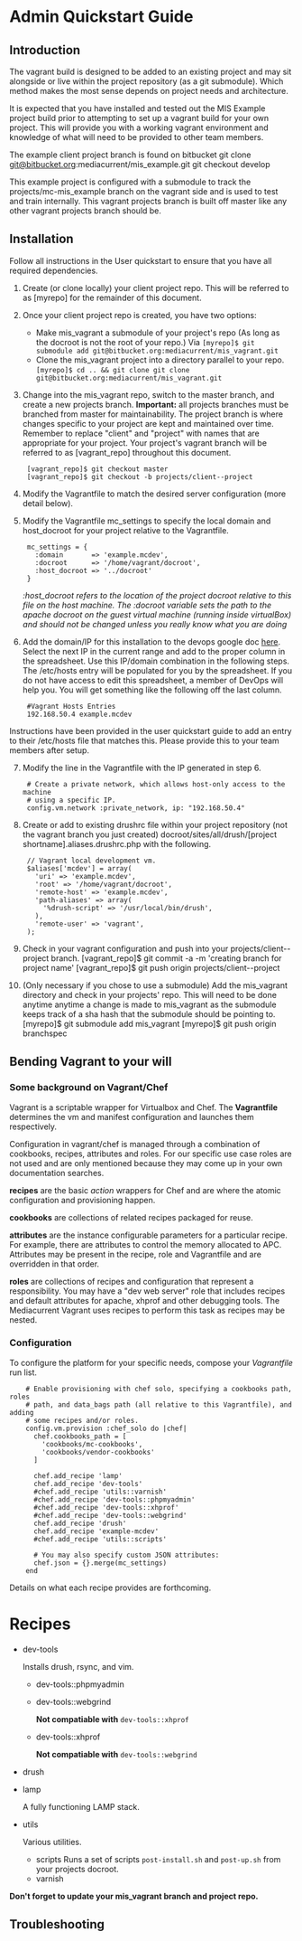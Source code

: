 # Admin Quickstart Guide

## Introduction

The vagrant build is designed to be added to an existing project and may sit
alongside or live within the project repository (as a git submodule). Which
method makes the most sense depends on project needs and architecture.

It is expected that you have installed and tested out the MIS Example project
build prior to attempting to set up a vagrant build for your own project. This
will provide you with a working vagrant environment and knowledge of what will
need to be provided to other team members.
    
The example client project branch is found on bitbucket
        git clone git@bitbucket.org:mediacurrent/mis_example.git
        git checkout develop

This example project is configured with a submodule to track the
projects/mc-mis_example branch on the vagrant side and is used to test and train
internally. This vagrant projects branch is built off master like any other
vagrant projects branch should be.

## Installation

Follow all instructions in the User quickstart to ensure that you have all
required dependencies.

1. Create (or clone locally) your client project repo. This will be referred to
as [myrepo] for the remainder of this document.

2. Once your client project repo is created, you have two options:
    * Make mis_vagrant a submodule of your project's repo (As long as the
      docroot is not the root of your repo.) Via
      ```[myrepo]$ git submodule add git@bitbucket.org:mediacurrent/mis_vagrant.git```
    * Clone the mis_vagrant project into a directory parallel to your repo.
      ```[myrepo]$ cd .. && git clone git clone git@bitbucket.org:mediacurrent/mis_vagrant.git```

3. Change into the mis_vagrant repo, switch to the master branch, and
create a new projects branch. **Important:** all projects branches must be
branched from master for maintainability. The project branch is where changes
specific to your project are kept and maintained over time. Remember to replace
"client" and "project" with names that are appropriate for your project. Your
project's vagrant branch will be referred to as [vagrant_repo] throughout this
document.

        [vagrant_repo]$ git checkout master
        [vagrant_repo]$ git checkout -b projects/client--project

4. Modify the Vagrantfile to match the desired server configuration
(more detail below).

5. Modify the Vagrantfile mc_settings to specify the local domain and
host_docroot for your project relative to the Vagrantfile.

        mc_settings = {
          :domain       => 'example.mcdev',
          :docroot      => '/home/vagrant/docroot',
          :host_docroot => '../docroot'
        }

    *:host_docroot refers to the location of the project docroot relative to
    this file on the host machine. The :docroot variable sets the path to the
    apache docroot on the guest virtual machine (running inside virtualBox)
    and should not be changed unless you really know what you are doing*

6. Add the domain/IP for this installation to the devops google doc
[here](https://docs.google.com/a/mediacurrent.com/spreadsheet/ccc?key=0AuLhQk3Txl-JdFNGOGNEV0twcUlwR09tWkU1NVNMZnc&usp=sharing).
Select the next IP in the current range and add to the proper column in the
spreadsheet. Use this IP/domain combination in the following steps.
The /etc/hosts entry will be populated for you by the spreadsheet. If you do
not have access to edit this spreadsheet, a member of DevOps will help you.
You will get something like the following off the last column.

        #Vagrant Hosts Entries
        192.168.50.4 example.mcdev

Instructions have been provided in the user quickstart guide to add an entry
to their /etc/hosts file that matches this. Please provide this to your team
members after setup.

7. Modify the line in the Vagrantfile with the IP generated in step 6.

        # Create a private network, which allows host-only access to the machine
        # using a specific IP.
        config.vm.network :private_network, ip: "192.168.50.4"

8. Create or add to existing drushrc file within your project repository
(not the vagrant branch you just created)
docroot/sites/all/drush/[project shortname].aliases.drushrc.php with the
following.

        // Vagrant local development vm.
        $aliases['mcdev'] = array(
          'uri' => 'example.mcdev',
          'root' => '/home/vagrant/docroot',
          'remote-host' => 'example.mcdev',
          'path-aliases' => array(
            '%drush-script' => '/usr/local/bin/drush',
          ),
          'remote-user' => 'vagrant',
        );

9. Check in your vagrant configuration and push into your projects/client--project
branch.
        [vagrant_repo]$ git commit -a -m 'creating branch for project name'
        [vagrant_repo]$ git push origin projects/client--project

10. (Only necessary if you chose to use a submodule) Add the mis_vagrant
    directory and check in your projects' repo. This will need to be done anytime
    anytime a change is made to mis_vagrant as the submodule keeps track of a
    sha hash that the submodule should be pointing to.
        [myrepo]$ git submodule add mis_vagrant
        [myrepo]$ git push origin branchspec
        

## Bending Vagrant to your will

### Some background on Vagrant/Chef

Vagrant is a scriptable wrapper for Virtualbox and Chef. The **Vagrantfile**
determines the vm and manifest configuration and launches them respectively.

Configuration in vagrant/chef is managed through a combination of cookbooks,
recipes, attributes and roles. For our specific use case roles are not used
and are only mentioned because they may come up in your own documentation
searches.

**recipes**  are the basic *action* wrappers for Chef and are where the atomic
configuration and provisioning happen.

**cookbooks** are collections of related recipes packaged for reuse.

**attributes** are the instance configurable parameters for a particular
recipe. For example, there are attributes to control the memory allocated to
APC. Attributes may be present in the recipe, role and Vagrantfile and are
overridden in that order.

**roles** are collections of recipes and configuration that represent a
responsibility. You may have a "dev web server" role that includes recipes
and default attributes for apache, xhprof and other debugging tools. The
Mediacurrent Vagrant uses recipes to perform this task as recipes may be nested.

### Configuration

To configure the platform for your specific needs, compose your *Vagrantfile*
run list.


        # Enable provisioning with chef solo, specifying a cookbooks path, roles
        # path, and data_bags path (all relative to this Vagrantfile), and adding
        # some recipes and/or roles.
        config.vm.provision :chef_solo do |chef|
          chef.cookbooks_path = [
            'cookbooks/mc-cookbooks',
            'cookbooks/vendor-cookbooks'
          ]

          chef.add_recipe 'lamp'
          chef.add_recipe 'dev-tools'
          #chef.add_recipe 'utils::varnish'
          #chef.add_recipe 'dev-tools::phpmyadmin'
          #chef.add_recipe 'dev-tools::xhprof'
          #chef.add_recipe 'dev-tools::webgrind'
          chef.add_recipe 'drush'
          chef.add_recipe 'example-mcdev'
          #chef.add_recipe 'utils::scripts'

          # You may also specify custom JSON attributes:
          chef.json = {}.merge(mc_settings)
        end


Details on what each recipe provides are forthcoming.

# Recipes

* dev-tools

    Installs drush, rsync, and vim.

    - dev-tools::phpmyadmin
    - dev-tools::webgrind

      **Not compatiable with** ```dev-tools::xhprof```

    - dev-tools::xhprof

      **Not compatiable with** ```dev-tools::webgrind```

* drush
* lamp

    A fully functioning LAMP stack.

* utils

    Various utilities.

    - scripts
      Runs a set of scripts ```post-install.sh``` and ```post-up.sh``` from your
      projects docroot.
    - varnish

**Don't forget to update your mis_vagrant branch and project repo.**

## Troubleshooting

